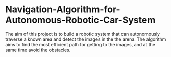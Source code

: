 # Navigation-Algorithm-for-Autonomous-Robotic-Car-System
The aim of this project is to build a robotic system that can autonomously traverse a known area and detect the images in the the arena. The algorithm aims to find the most efficient path for getting to the images, and at the same time avoid the obstacles. 
